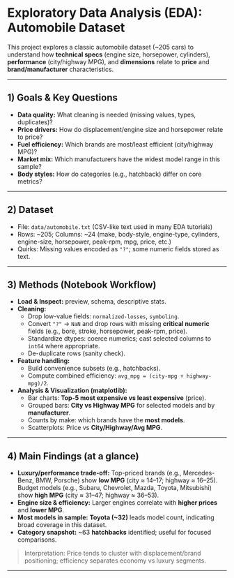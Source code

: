 # Exploratory Data Analysis (EDA): Automobile Dataset

This project explores a classic automobile dataset (~205 cars) to understand how **technical specs** (engine size, horsepower, cylinders), **performance** (city/highway MPG), and **dimensions** relate to **price** and **brand/manufacturer** characteristics.

---

## 1) Goals & Key Questions
- **Data quality:** What cleaning is needed (missing values, types, duplicates)?
- **Price drivers:** How do displacement/engine size and horsepower relate to price?
- **Fuel efficiency:** Which brands are most/least efficient (city/highway MPG)?
- **Market mix:** Which manufacturers have the widest model range in this sample?
- **Body styles:** How do categories (e.g., hatchback) differ on core metrics?

---

## 2) Dataset
- File: `data/automobile.txt` (CSV-like text used in many EDA tutorials)
- Rows: ~205; Columns: ~24 (make, body-style, engine-type, cylinders, engine-size, horsepower, peak-rpm, mpg, price, etc.)
- Quirks: Missing values encoded as `"?"`; some numeric fields stored as text.

---

## 3) Methods (Notebook Workflow)
- **Load & Inspect:** preview, schema, descriptive stats.
- **Cleaning:**
  - Drop low-value fields: `normalized-losses`, `symboling`.
  - Convert `"?"` → `NaN` and drop rows with missing **critical numeric** fields (e.g., bore, stroke, horsepower, peak-rpm, price).
  - Standardize dtypes: coerce numerics; cast selected columns to `int64` where appropriate.
  - De-duplicate rows (sanity check).
- **Feature handling:**
  - Build convenience subsets (e.g., hatchbacks).
  - Compute combined efficiency: `avg_mpg = (city-mpg + highway-mpg)/2`.
- **Analysis & Visualization (matplotlib):**
  - Bar charts: **Top-5 most expensive vs least expensive** (price).
  - Grouped bars: **City vs Highway MPG** for selected models and by **manufacturer**.
  - Counts by make: which brands have the **most models**.
  - Scatterplots: Price vs **City/Highway/Avg MPG**.

---

## 4) Main Findings (at a glance)
- **Luxury/performance trade-off:** Top-priced brands (e.g., Mercedes-Benz, BMW, Porsche) show **low MPG** (city ≈ 14–17; highway ≈ 16–25). Budget models (e.g., Subaru, Chevrolet, Mazda, Toyota, Mitsubishi) show **high MPG** (city ≈ 31–47; highway ≈ 36–53).
- **Engine size & efficiency:** Larger engines correlate with **higher prices** and **lower MPG**.
- **Most models in sample:** **Toyota (~32)** leads model count, indicating broad coverage in this dataset.
- **Category snapshot:** ~63 **hatchbacks** identified; useful for focused comparisons.

> Interpretation: Price tends to cluster with displacement/brand positioning; efficiency separates economy vs luxury segments.

---

